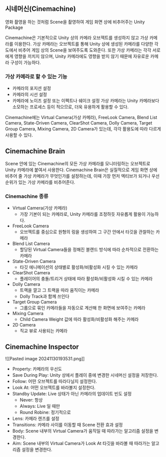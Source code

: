 ## 시네머신(Cinemachine)

영화 촬영을 하는 것처럼 Scene을 촬영하여 게임 화면 상에 비추어주는 Unity Package

Cinemachine은 기본적으로 Unity 상의 카메라 오브젝트를 생성하지 않고 가상 카메라를 이용한다.
가상 카메라는 오브젝트를 통해 Unity 상에 생성된 카메라를 다양한 각도에서 비추어 게임 상의 Scene을 보여주도록 도와준다.
또한 가상 카메라는 각각 서로에게 영향을 끼치지 않으며, Unity 카메라에도 영향을 받지 않기 때문에 자유로운 카메라 구성이 가능하다.

### 가상 카메라로 할 수 있는 기능
- 카메라의 포지션 설정
- 카메라의 시선 설정
- 카메라에 노이즈 설정 또는 이펙트나 쉐이크 설정
가상 카메라는 Unity 카메라보다 소모하는 프로세스 등이 적으므로, 더욱 유용하게 활용할 수 있다.

Cinemachine에는 Virtual Camera(가상 카메라), FreeLook Camera, Blend List Camera, State-Driven Camera, ClearShot Camera, Dolly Camera, Target Group Camera, Mixing Camera, 2D Camera가 있는데, 각각 활용도에 따라 다르게 사용할 수 있다.

## Cinemachine Brain

Scene 안에 있는 Cinemachine의 모든 가상 카메라를 모니터링하는 오브젝트로 Unity 카메라에 붙여서 사용한다.
Cinemachine Brain은 실질적으로 게임 화면 상에 비추어 줄 가상 카메라가 무엇인가를 설정하는데, 이때 가장 먼저 엑티브가 되거나 우선순위가 있는 가상 카메라를 비추어준다.

### Cinemachine 종류
- Virtual Camera(가상 카메라)
	- 가장 기본이 되는 카메라로, Unity 카메라를 조정하듯 자유롭게 활용이 가능하다.
- FreeLook Camera
	- 오브젝트를 중심으로 원형의 링을 생성하여 그 구간 안에서 타깃을 관찰하는 카메라
- Blend List Camera
	- 할당된 Virtual Camera들을 정해진 블랜드 방식에 따라 순차적으로 전환하는 카메라
- State-Driven Camera
	- 타깃 에니메이션의 상태별로 활성화/비활성화 시킬 수 있는 카메라
- ClearShot Camera
	- 플레이어의 충돌/트리거 상태에 따라 활성화/비활성화 시킬 수 있는 카메라
- Dolly Camera
	- 트랙을 깔고 그 트랙을 따라 움직이는 카메라
	- Dolly Track과 함께 쓰인다
- Target Group Camera
	- 그룹으로 묶인 카메라들을 자동으로 계산해 한 화면에 보여주는 카메라
- Mixing Camera
	- Child Camera Weight 값에 따라 활성화/비활성화 해주는 카메라
- 2D Camera
	- 직교 뷰로 사용되는 카메라

## Cinemachine Inspector

![[Pasted image 20241130193531.png]]
- Property: 카메라의 우선도
- Save During Play: Unity 상에서 플레이 중에 변경한 시네머신 설정을 저장한다.
- Follow: 어떤 오브젝트를 따라다닐지 설정한다.
- Look At: 어떤 오브젝트를 바라볼지 설정한다.
- Standby Update: Live 상태가 아닌 카메라의 업데이트 빈도 설정
	- Never: 항상
	- Always: Live 일 때만
	- Round Robine: 정기적으로
- Lens: 카메라 렌즈를 설정
- Transitions: 카메라 사이를 이동할 때 Scene 전환 효과 설정
- Body: Scene 내부의 Virtual Camera가 움직일 때 따라가는 알고리즘 설정을 변경한다.
- Aim: Scene 내부의 Virtual Camera가 Look At 타깃을 바라볼 때 따라가는 알고리즘 설정을 변경한다.